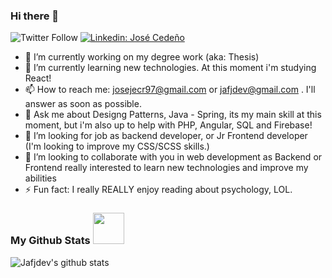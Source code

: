 ### Hi there 👋
![Twitter Follow](https://img.shields.io/twitter/follow/josejecrdev?label=Follow)
[![Linkedin: José Cedeño](https://img.shields.io/badge/-JoséCedeno-blue?style=flat-square&logo=Linkedin&logoColor=white&link=https://www.linkedin.com/in/josejecr/)](https://www.linkedin.com/in/josejecr/)

- 🔭 I’m currently working on my degree work (aka: Thesis)
- 🌱 I’m currently learning new technologies. At this moment i'm studying React!
- 📫 How to reach me: josejecr97@gmail.com or jafjdev@gmail.com . I'll answer as soon as possible.
- 💬 Ask me about Designg Patterns, Java - Spring, its my main skill at this moment, but i'm also up to help with PHP, Angular, SQL and Firebase!
- 🤔 I’m looking for job as backend developer, or Jr Frontend developer (I'm looking to improve my CSS/SCSS skills.)
- 👯 I’m looking to collaborate with you in web development as Backend or Frontend really interested to learn new technologies and improve my abilities 
- ⚡ Fun fact: I really REALLY enjoy reading about psychology, LOL.

### My Github Stats <img src="https://media.giphy.com/media/12oufCB0MyZ1Go/giphy.gif" width="50">
![Jafjdev's github stats](https://github-readme-stats.vercel.app/api?username=jafjdev&show_icons=true&theme=radical&count_private=true)
